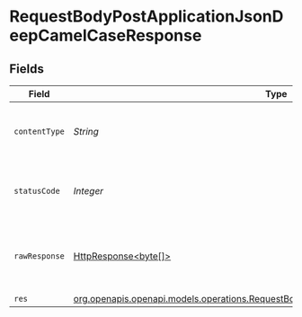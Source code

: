 # RequestBodyPostApplicationJsonDeepCamelCaseResponse


## Fields

| Field                                                                                                                                                              | Type                                                                                                                                                               | Required                                                                                                                                                           | Description                                                                                                                                                        |
| ------------------------------------------------------------------------------------------------------------------------------------------------------------------ | ------------------------------------------------------------------------------------------------------------------------------------------------------------------ | ------------------------------------------------------------------------------------------------------------------------------------------------------------------ | ------------------------------------------------------------------------------------------------------------------------------------------------------------------ |
| `contentType`                                                                                                                                                      | *String*                                                                                                                                                           | :heavy_check_mark:                                                                                                                                                 | HTTP response content type for this operation                                                                                                                      |
| `statusCode`                                                                                                                                                       | *Integer*                                                                                                                                                          | :heavy_check_mark:                                                                                                                                                 | HTTP response status code for this operation                                                                                                                       |
| `rawResponse`                                                                                                                                                      | [HttpResponse<byte[]>](https://docs.oracle.com/en/java/javase/11/docs/api/java.net.http/java/net/http/HttpResponse.html)                                           | :heavy_minus_sign:                                                                                                                                                 | Raw HTTP response; suitable for custom response parsing                                                                                                            |
| `res`                                                                                                                                                              | [org.openapis.openapi.models.operations.RequestBodyPostApplicationJsonDeepCamelCaseRes](../../models/operations/RequestBodyPostApplicationJsonDeepCamelCaseRes.md) | :heavy_minus_sign:                                                                                                                                                 | OK                                                                                                                                                                 |